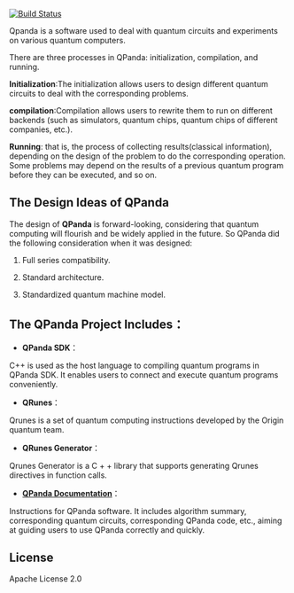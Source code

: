 [![Build Status](https://travis-ci.org/OriginQ/QPanda-SDK.svg?branch=master)](https://travis-ci.org/OriginQ/QPanda-SDK)

Qpanda is a software used to deal with quantum circuits and experiments on various quantum computers.

There are three processes in QPanda: initialization, compilation, and running.

**Initialization**:The initialization allows users to design different quantum circuits to deal with the corresponding problems.

**compilation**:Compilation allows users to rewrite them to run on different backends (such as simulators, quantum chips, quantum chips of different companies, etc.).

**Running**: that is, the process of collecting results(classical information), depending on the design of the problem to do the corresponding operation. Some problems may depend on the results of a previous quantum program before they can be executed, and so on.

## The Design Ideas of QPanda


The design of **QPanda** is forward-looking, considering that quantum computing will flourish and be widely applied in the future. So QPanda did the following consideration when it was designed:

1.  Full series compatibility.

2.  Standard architecture.

3.  Standardized quantum machine model.

## The QPanda Project Includes：

-   **QPanda SDK**：

C++ is used as the host language to compiling quantum programs in QPanda SDK. It enables users to connect and execute quantum programs conveniently.

-   **QRunes**：

Qrunes is a set of quantum computing instructions developed by the Origin quantum team.

-   **QRunes Generator**：

Qrunes Generator is a C + + library that supports generating Qrunes directives in function calls.

-   **[QPanda Documentation](./)**：

 Instructions for QPanda software. It includes algorithm summary, corresponding quantum circuits, corresponding QPanda code, etc., aiming at guiding users to use QPanda correctly and quickly.

 ## License
 Apache License 2.0
